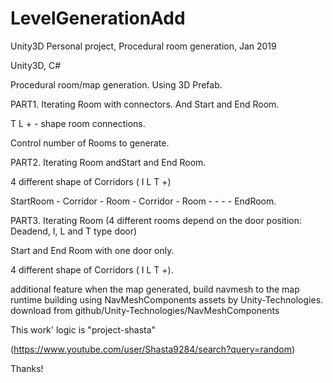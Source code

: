 # LevelGenerationAdd
Unity3D Personal project, Procedural room generation, Jan 2019

Unity3D, C#

Procedural room/map generation.
Using 3D Prefab.

PART1.
Iterating Room with connectors. And Start and End Room.

T L + - shape room connections.

Control number of Rooms to generate.


PART2.
Iterating Room andStart and End Room.

4 different shape of Corridors ( I L T +)

StartRoom - Corridor - Room - Corridor - Room - - - - EndRoom.


PART3.
Iterating Room (4 different rooms depend on the door position: Deadend, I, L and T type door)

Start and End Room with one door only.

4 different shape of Corridors ( I L T +).

additional feature when the map generated, build navmesh to the map runtime building 
using NavMeshComponents assets by Unity-Technologies.
download from github/Unity-Technologies/NavMeshComponents 


This work' logic is "project-shasta"  

(https://www.youtube.com/user/Shasta9284/search?query=random)

Thanks!
